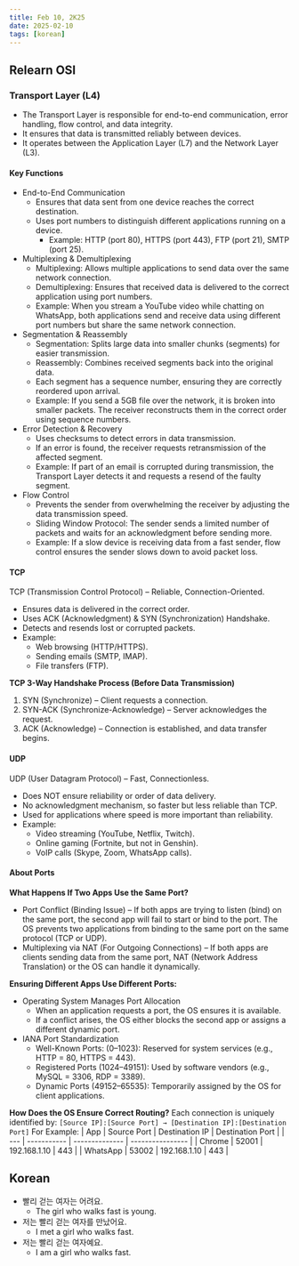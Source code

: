 ```yaml
---
title: Feb 10, 2K25
date: 2025-02-10
tags: [korean]
---
```


## Relearn OSI

### Transport Layer (L4)

- The Transport Layer is responsible for end-to-end communication, error handling, flow control, and data integrity.
- It ensures that data is transmitted reliably between devices.
- It operates between the Application Layer (L7) and the Network Layer (L3).

#### Key Functions

- End-to-End Communication
  - Ensures that data sent from one device reaches the correct destination.
  - Uses port numbers to distinguish different applications running on a device.
    - Example: HTTP (port 80), HTTPS (port 443), FTP (port 21), SMTP (port 25).
- Multiplexing & Demultiplexing
  - Multiplexing: Allows multiple applications to send data over the same network connection.
  - Demultiplexing: Ensures that received data is delivered to the correct application using port numbers.
  - Example: When you stream a YouTube video while chatting on WhatsApp, both applications send and receive data using different port numbers but share the same network connection.
- Segmentation & Reassembly
  - Segmentation: Splits large data into smaller chunks (segments) for easier transmission.
  - Reassembly: Combines received segments back into the original data.
  - Each segment has a sequence number, ensuring they are correctly reordered upon arrival.
  - Example: If you send a 5GB file over the network, it is broken into smaller packets. The receiver reconstructs them in the correct order using sequence numbers.
- Error Detection & Recovery
  - Uses checksums to detect errors in data transmission.
  - If an error is found, the receiver requests retransmission of the affected segment.
  - Example: If part of an email is corrupted during transmission, the Transport Layer detects it and requests a resend of the faulty segment.
- Flow Control
  - Prevents the sender from overwhelming the receiver by adjusting the data transmission speed.
  - Sliding Window Protocol: The sender sends a limited number of packets and waits for an acknowledgment before sending more.
  - Example: If a slow device is receiving data from a fast sender, flow control ensures the sender slows down to avoid packet loss.

#### TCP

TCP (Transmission Control Protocol) – Reliable, Connection-Oriented.

- Ensures data is delivered in the correct order.
- Uses ACK (Acknowledgment) & SYN (Synchronization) Handshake.
- Detects and resends lost or corrupted packets.
- Example:
  - Web browsing (HTTP/HTTPS).
  - Sending emails (SMTP, IMAP).
  - File transfers (FTP).

**TCP 3-Way Handshake Process (Before Data Transmission)**
1. SYN (Synchronize) – Client requests a connection.
2. SYN-ACK (Synchronize-Acknowledge) – Server acknowledges the request.
3. ACK (Acknowledge) – Connection is established, and data transfer begins.

#### UDP

UDP (User Datagram Protocol) – Fast, Connectionless.

- Does NOT ensure reliability or order of data delivery.
- No acknowledgment mechanism, so faster but less reliable than TCP.
- Used for applications where speed is more important than reliability.
- Example:
  - Video streaming (YouTube, Netflix, Twitch).
  - Online gaming (Fortnite, but not in Genshin).
  - VoIP calls (Skype, Zoom, WhatsApp calls).

#### About Ports

**What Happens If Two Apps Use the Same Port?**
- Port Conflict (Binding Issue) – If both apps are trying to listen (bind) on the same port, the second app will fail to start or bind to the port. The OS prevents two applications from binding to the same port on the same protocol (TCP or UDP).
- Multiplexing via NAT (For Outgoing Connections) – If both apps are clients sending data from the same port, NAT (Network Address Translation) or the OS can handle it dynamically.

**Ensuring Different Apps Use Different Ports:**
- Operating System Manages Port Allocation
  - When an application requests a port, the OS ensures it is available.
  - If a conflict arises, the OS either blocks the second app or assigns a different dynamic port.
- IANA Port Standardization
  - Well-Known Ports: (0–1023): Reserved for system services (e.g., HTTP = 80, HTTPS = 443).
  - Registered Ports (1024–49151): Used by software vendors (e.g., MySQL = 3306, RDP = 3389).
  - Dynamic Ports (49152–65535): Temporarily assigned by the OS for client applications.

**How Does the OS Ensure Correct Routing?**
Each connection is uniquely identified by:
``[Source IP]:[Source Port] → [Destination IP]:[Destination Port]``
For Example:
| App	| Source Port | Destination IP | Destination Port |
| --- | ----------- | -------------- | ---------------- |
| Chrome | 52001 | 192.168.1.10 | 443 |
| WhatsApp | 53002 | 192.168.1.10 | 443 |

## Korean

- 빨리 걷는 여자는 어려요.
  - The girl who walks fast is young.
- 저는 빨리 걷는 여자를 만났어요.
  - I met a girl who walks fast.
- 저는 빨리 걷는 여자예요.
  - I am a girl who walks fast.
